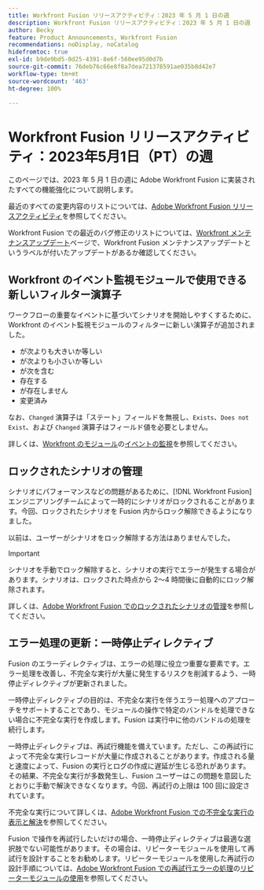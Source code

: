 ```yaml
---
title: Workfront Fusion リリースアクティビティ：2023 年 5 月 1 日の週
description: Workfront Fusion リリースアクティビティ：2023 年 5 月 1 日の週
author: Becky
feature: Product Announcements, Workfront Fusion
recommendations: noDisplay, noCatalog
hidefromtoc: true
exl-id: b9de9bd5-0d25-4391-8e6f-560ee95d0d7b
source-git-commit: 76deb76c66e8f8a7dea721378591ae035b8d42e7
workflow-type: tm+mt
source-wordcount: '463'
ht-degree: 100%

---
```


# Workfront Fusion リリースアクティビティ：2023年5月1日（PT）の週

このページでは、2023 年 5 月 1 日の週に Adobe Workfront Fusion に実装されたすべての機能強化について説明します。

最近のすべての変更内容のリストについては、[Adobe Workfront Fusion リリースアクティビティ](../../../product-announcements/product-releases/fusion-release-activity/fusion-release-activity.md)を参照してください。

Workfront Fusion での最近のバグ修正のリストについては、[Workfront メンテナンスアップデート](https://experienceleague.adobe.com/docs/workfront-known-issues/releases/current-updates.html?lang=ja)ページで、Workfront Fusion メンテナンスアップデートというラベルが付いたアップデートがあるか確認してください。

## Workfront のイベント監視モジュールで使用できる新しいフィルター演算子

ワークフローの重要なイベントに基づいてシナリオを開始しやすくするために、Workfront のイベント監視モジュールのフィルターに新しい演算子が追加されました。

* が次よりも大きいか等しい
* が次よりも小さいか等しい
* が次を含む
* 存在する
* が存在しません
* 変更済み

なお、`Changed` 演算子は「ステート」フィールドを無視し、`Exists`、`Does not Exist`、および `Changed` 演算子はフィールド値を必要としません。

詳しくは、[Workfront のモジュール](/help/quicksilver/workfront-fusion/apps-and-their-modules/workfront-modules.md)の[イベントの監視](/help/quicksilver/workfront-fusion/apps-and-their-modules/workfront-modules.md#watch-events)を参照してください。

## ロックされたシナリオの管理

シナリオにパフォーマンスなどの問題があるために、[!DNL Workfront Fusion] エンジニアリングチームによって一時的にシナリオがロックされることがあります。今回、ロックされたシナリオを Fusion 内からロック解除できるようになりました。

以前は、ユーザーがシナリオをロック解除する方法はありませんでした。

>[!IMPORTANT]
>
>シナリオを手動でロック解除すると、シナリオの実行でエラーが発生する場合があります。シナリオは、ロックされた時点から 2～4 時間後に自動的にロック解除されます。

詳しくは、[Adobe Workfront Fusion でのロックされたシナリオの管理](/help/quicksilver/workfront-fusion/scenarios/view-and-manage-locked-scenarios.md)を参照してください。

## エラー処理の更新：一時停止ディレクティブ

Fusion のエラーディレクティブは、エラーの処理に役立つ重要な要素です。エラー処理を改善し、不完全な実行が大量に発生するリスクを削減するよう、一時停止ディレクティブが更新されました。

一時停止ディレクティブの目的は、不完全な実行を伴うエラー処理へのアプローチをサポートすることであり、モジュールの操作で特定のバンドルを処理できない場合に不完全な実行を作成します。Fusion は実行中に他のバンドルの処理を続行します。

一時停止ディレクティブは、再試行機能を備えています。ただし、この再試行によって不完全な実行レコードが大量に作成されることがあります。作成される量と速度によって、Fusion の実行とログの作成に遅延が生じる恐れがあります。その結果、不完全な実行が多数発生し、Fusion ユーザーはこの問題を意図したとおりに手動で解決できなくなります。今回、再試行の上限は 100 回に設定されています。

不完全な実行について詳しくは、[Adobe Workfront Fusion での不完全な実行の表示と解決](/help/quicksilver/workfront-fusion/scenarios/view-and-resolve-incomplete-executions.md)を参照してください。

Fusion で操作を再試行したいだけの場合、一時停止ディレクティブは最適な選択肢でない可能性があります。その場合は、リピーターモジュールを使用して再試行を設計することをお勧めします。リピーターモジュールを使用した再試行の設計手順については、[Adobe Workfront Fusion での再試行エラーの処理](/help/quicksilver/workfront-fusion/errors/retry.md)の[リピーターモジュールの使用](/help/quicksilver/workfront-fusion/errors/retry.md#use-the-repeater-module)を参照してください。
